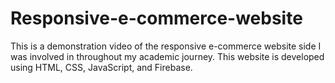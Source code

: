 # Responsive-e-commerce-website
This is a demonstration video of the responsive e-commerce website side I was involved in throughout my academic journey. This website is developed using HTML, CSS, JavaScript, and Firebase.

